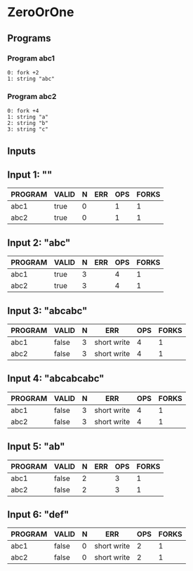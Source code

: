 # ZeroOrOne

## Programs

### Program abc1

```
0: fork +2
1: string "abc"
```

### Program abc2

```
0: fork +4
1: string "a"
2: string "b"
3: string "c"
```

## Inputs

## Input 1: ""

| PROGRAM | VALID | N |  ERR  | OPS | FORKS |
|---------|-------|---|-------|-----|-------|
| abc1    | true  | 0 | <nil> |   1 |     1 |
| abc2    | true  | 0 | <nil> |   1 |     1 |

## Input 2: "abc"

| PROGRAM | VALID | N |  ERR  | OPS | FORKS |
|---------|-------|---|-------|-----|-------|
| abc1    | true  | 3 | <nil> |   4 |     1 |
| abc2    | true  | 3 | <nil> |   4 |     1 |

## Input 3: "abcabc"

| PROGRAM | VALID | N |     ERR     | OPS | FORKS |
|---------|-------|---|-------------|-----|-------|
| abc1    | false | 3 | short write |   4 |     1 |
| abc2    | false | 3 | short write |   4 |     1 |

## Input 4: "abcabcabc"

| PROGRAM | VALID | N |     ERR     | OPS | FORKS |
|---------|-------|---|-------------|-----|-------|
| abc1    | false | 3 | short write |   4 |     1 |
| abc2    | false | 3 | short write |   4 |     1 |

## Input 5: "ab"

| PROGRAM | VALID | N |  ERR  | OPS | FORKS |
|---------|-------|---|-------|-----|-------|
| abc1    | false | 2 | <nil> |   3 |     1 |
| abc2    | false | 2 | <nil> |   3 |     1 |

## Input 6: "def"

| PROGRAM | VALID | N |     ERR     | OPS | FORKS |
|---------|-------|---|-------------|-----|-------|
| abc1    | false | 0 | short write |   2 |     1 |
| abc2    | false | 0 | short write |   2 |     1 |

